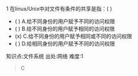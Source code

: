 1
在linux/Unix中对文件有条件的共享是指：( )
- ( ) A.给不同身份的用户赋予不同的访问权限
- ( ) B.给不同身份的用户赋予相同的访问权限
- (x) C.给不同身份的用户赋予相同或不同的访问权限
- ( ) D.给相同身份的用户赋予不同的访问权限

知识点:文件系统
出处:网络
难度:1
> C

